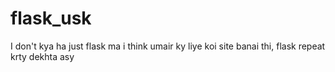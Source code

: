 # flask_usk

I don't kya ha just flask ma i think umair ky liye koi site banai thi, flask repeat krty dekhta asy
